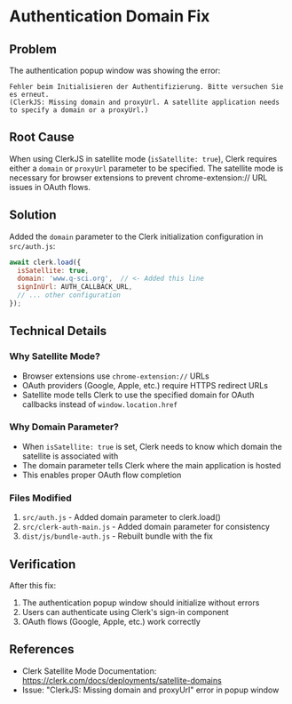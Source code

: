# Authentication Domain Fix

## Problem
The authentication popup window was showing the error:
```
Fehler beim Initialisieren der Authentifizierung. Bitte versuchen Sie es erneut.
(ClerkJS: Missing domain and proxyUrl. A satellite application needs to specify a domain or a proxyUrl.)
```

## Root Cause
When using ClerkJS in satellite mode (`isSatellite: true`), Clerk requires either a `domain` or `proxyUrl` parameter to be specified. The satellite mode is necessary for browser extensions to prevent chrome-extension:// URL issues in OAuth flows.

## Solution
Added the `domain` parameter to the Clerk initialization configuration in `src/auth.js`:

```javascript
await clerk.load({
  isSatellite: true,
  domain: 'www.q-sci.org',  // <- Added this line
  signInUrl: AUTH_CALLBACK_URL,
  // ... other configuration
});
```

## Technical Details

### Why Satellite Mode?
- Browser extensions use `chrome-extension://` URLs
- OAuth providers (Google, Apple, etc.) require HTTPS redirect URLs
- Satellite mode tells Clerk to use the specified domain for OAuth callbacks instead of `window.location.href`

### Why Domain Parameter?
- When `isSatellite: true` is set, Clerk needs to know which domain the satellite is associated with
- The domain parameter tells Clerk where the main application is hosted
- This enables proper OAuth flow completion

### Files Modified
1. `src/auth.js` - Added domain parameter to clerk.load()
2. `src/clerk-auth-main.js` - Added domain parameter for consistency
3. `dist/js/bundle-auth.js` - Rebuilt bundle with the fix

## Verification
After this fix:
1. The authentication popup window should initialize without errors
2. Users can authenticate using Clerk's sign-in component
3. OAuth flows (Google, Apple, etc.) work correctly

## References
- Clerk Satellite Mode Documentation: https://clerk.com/docs/deployments/satellite-domains
- Issue: "ClerkJS: Missing domain and proxyUrl" error in popup window
